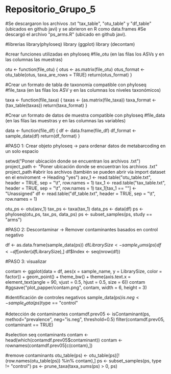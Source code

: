 # Repositorio_Grupo_5

#Se descargaron los archivos .txt "tax_table", "otu_table" y "df_table" (ubicados en github javi) y se abrieron en R como data.frames
#Se descargó el archivo "ps_arms.R" (ubicado en github javi). 

#librerias 
library(phyloseq) 
library (ggplot)
library (decontam)

#crear funciones utilizadas en phyloseq
#file_otu (en las filas los ASVs y en las columnas las muestras)

otu <- function(file_otu) {
  otus <- as.matrix(file_otu)
  otus_format <- otu_table(otus, taxa_are_rows = TRUE)
  return(otus_format)
}

#Crear un formato de tabla de taxonomía compatible con phyloseq
#file_taxa (en las filas los ASV y en las columnas los niveles taxonómicos)

taxa <- function(file_taxa) {
  taxas <- (as.matrix(file_taxa))
  taxa_format <- (tax_table(taxas))
  return(taxa_format)
}

#Crear un formato de datos de muestra compatible con phyloseq
#file_data (en las filas las muestras y en las columnas las variables)

data <- function(file_df) {
  df <- data.frame(file_df)
  df_format <- sample_data(df)
  return(df_format)
}

#PASO 1: Crear objeto phyloseq -> para ordenar datos de metabarcoding en un solo espacio

setwd("Poner ubicación donde se encuentran los archivos .txt")
project_path <- "Poner ubicación donde se encuentran los archivos .txt"
project_path
#abrir los archivos (también se pueden abrir vía import dataset en el enviroment -> Heading "yes")
asv_1 <- read.table("otu_table.txt", header = TRUE, sep = "\t", row.names = 1)
tax_1 <- read.table("tax_table.txt", header = TRUE, sep = "\t", row.names = 1)
tax_1[tax_1 == ""] <- "Unassigned"
df <- read.table("df_table.txt", header = TRUE, sep = "\t", row.names = 1)

otu_ps <- otu(asv_1)
tax_ps <- taxa(tax_1)
data_ps <- data(df)
ps <- phyloseq(otu_ps, tax_ps, data_ps)
ps <- subset_samples(ps, study == "arms")

#PASO 2: Descontaminar -> Remover contaminantes basados en control negativo  

df <- as.data.frame(sample_data(ps))
df$LibrarySize <- sample_sums(ps)
df <- df[order(df$LibrarySize),]
df$Index <- seq(nrow(df))

#PASO 3: visualizar 

contam <- ggplot(data = df, aes(x = sample_name, y = LibrarySize,
        color = factor)) + geom_point() + theme_bw() +
  theme(axis.text.x = element_text(angle = 90, vjust = 0.5, hjust = 0.5, size = 6))
contam
#ggsave("plot_papper/contam.png", contam, width = 6, height = 3) 

#identificación de controles negativos
sample_data(ps)$is.neg <- sample_data(ps)$type == "control"

#detección de contaminantes
contamdf.prev05 <- isContaminant(ps, method="prevalence", neg="is.neg", threshold=0.5)
filter(contamdf.prev05, contaminant == TRUE)

#selection seq contaminants
contam <- head(which(contamdf.prev05$contaminant))
contam <- rownames(contamdf.prev05[c(contam),])

#remove contaminants
otu_table(ps) <- otu_table(ps)[!(row.names(otu_table(ps)) %in% contam),]
ps <- subset_samples(ps, type != "control")
ps <- prune_taxa(taxa_sums(ps) > 0, ps)
